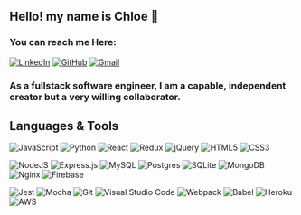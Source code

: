 ## Hello! my name is Chloe 👋

### You can reach me Here:
<!-- alternate way of displaying contact info -->
<!-- [![website](./img/iconmonstr-linkedin-3.svg)](https://linkedin.com/in/chloe-meinshausen#gh-light-mode-only)
[![website](./img/linkedin-light.svg)](https://linkedin.com/in/chloe-meinshausen#gh-light-mode-only) -->
[![LinkedIn](https://img.shields.io/badge/chloe_meinshausen%20-%230077B5.svg?&style=flat-square&logo=linkedin&logoColor=white&link=https://www.linkedin.com/in/chloemeinshausen/)](https://www.linkedin.com/in/chloemeinshausen/)
[![GitHub](https://img.shields.io/badge/chloe_meinshausen%20-%23121011.svg?&style=flat-square&logo=github&logoColor=white&link=https://github.com/chloe-meinshausen)](https://github.com/Chloe-Meinshausen)
[![Gmail](https://img.shields.io/badge/meinshac%20-%23D14836.svg?&style=flat-square&logo=gmail&logoColor=white&link=mailto:meinshac@gmail.com)](mailto:meinshac@gmail.com)

### As a fullstack software engineer, I am a capable, independent creator but a very willing collaborator.

## Languages & Tools
![JavaScript](https://img.shields.io/badge/javascript-%23323330.svg?style=for-the-badge&logo=javascript&logoColor=%23F7DF1E)
![Python](https://img.shields.io/badge/python-3670A0?style=for-the-badge&logo=python&logoColor=ffdd54)
![React](https://img.shields.io/badge/react-%2320232a.svg?style=for-the-badge&logo=react&logoColor=%2361DAFB)
![Redux](https://img.shields.io/badge/redux-%23593d88.svg?style=for-the-badge&logo=redux&logoColor=white)
![jQuery](https://img.shields.io/badge/jquery-%230769AD.svg?style=for-the-badge&logo=jquery&logoColor=white)
![HTML5](https://img.shields.io/badge/html5-%23E34F26.svg?style=for-the-badge&logo=html5&logoColor=white)
![CSS3](https://img.shields.io/badge/css3-%231572B6.svg?style=for-the-badge&logo=css3&logoColor=white)

![NodeJS](https://img.shields.io/badge/node.js-6DA55F?style=for-the-badge&logo=node.js&logoColor=white)
![Express.js](https://img.shields.io/badge/express.js-%23404d59.svg?style=for-the-badge&logo=express&logoColor=%2361DAFB)
![MySQL](https://img.shields.io/badge/mysql-%2300f.svg?style=for-the-badge&logo=mysql&logoColor=white)
![Postgres](https://img.shields.io/badge/postgres-%23316192.svg?style=for-the-badge&logo=postgresql&logoColor=white)
![SQLite](https://img.shields.io/badge/sqlite-%2307405e.svg?style=for-the-badge&logo=sqlite&logoColor=white)
![MongoDB](https://img.shields.io/badge/MongoDB-%234ea94b.svg?style=for-the-badge&logo=mongodb&logoColor=white)
![Nginx](https://img.shields.io/badge/nginx-%23009639.svg?style=for-the-badge&logo=nginx&logoColor=white)
![Firebase](https://img.shields.io/badge/Firebase-039BE5?style=for-the-badge&logo=Firebase&logoColor=white)

![Jest](https://img.shields.io/badge/-jest-%23C21325?style=for-the-badge&logo=jest&logoColor=white)
![Mocha](https://img.shields.io/badge/-mocha-%238D6748?style=for-the-badge&logo=mocha&logoColor=white)
![Git](https://img.shields.io/badge/git-%23F05033.svg?style=for-the-badge&logo=git&logoColor=white)
![Visual Studio Code](https://img.shields.io/badge/Visual%20Studio%20Code-0078d7.svg?style=for-the-badge&logo=visual-studio-code&logoColor=white)
![Webpack](https://img.shields.io/badge/webpack-%238DD6F9.svg?style=for-the-badge&logo=webpack&logoColor=black)
![Babel](https://img.shields.io/badge/Babel-F9DC3e?style=for-the-badge&logo=babel&logoColor=black)
![Heroku](https://img.shields.io/badge/heroku-%23430098.svg?style=for-the-badge&logo=heroku&logoColor=white)
![AWS](https://img.shields.io/badge/AWS-%23FF9900.svg?style=for-the-badge&logo=amazon-aws&logoColor=white)